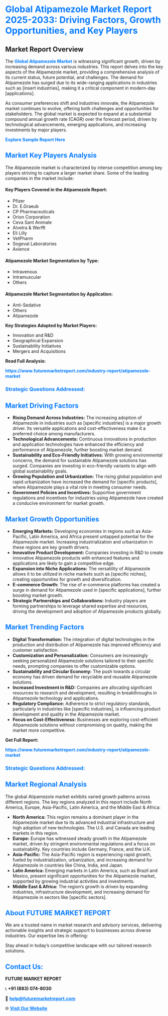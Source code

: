 <h1 style="color: #007BFF;">Global Atipamezole Market Report 2025-2033: Driving Factors, Growth Opportunities, and Key Players</h1>

<section id="overview">
<h2>Market Report Overview</h2>
<p>The <a href="https://www.futuremarketreport.com/industry-report/atipamezole-market" style="color: #007BFF; text-decoration: none;"><strong>Global Atipamezole Market</strong></a> is witnessing significant growth, driven by increasing demand across various industries. This report delves into the key aspects of the Atipamezole market, providing a comprehensive analysis of its current status, future potential, and challenges. The demand for Atipamezole has surged due to its wide-ranging applications in industries such as [insert industries], making it a critical component in modern-day [applications].</p>
<p>As consumer preferences shift and industries innovate, the Atipamezole market continues to evolve, offering both challenges and opportunities for stakeholders. The global market is expected to expand at a substantial compound annual growth rate (CAGR) over the forecast period, driven by technological advancements, emerging applications, and increasing investments by major players.</p>
</section>

<section id="overview">
<p><a href="https://www.futuremarketreport.com/request-sample/reportId=107127" style="color: #007BFF; text-decoration: none;"><strong>Explore Sample Report Here</strong></a></p>
</section>

<section id="key-players">
<h2 style="color: #007BFF;">Market Key Players Analysis</h2>
<p>The Atipamezole market is characterized by intense competition among key players striving to capture a larger market share. Some of the leading companies in the market include:</p>
<h4>Key Players Covered in the Atipamezole Report:</h4>
<ul><li>Pfizer</li><li>Dr. E.Graeub</li><li>CP Pharmaceuticals</li><li>Orion Corporation</li><li>Ceva Sant Animale</li><li>Alvetra &amp; Werfft</li><li>Eli Lilly</li><li>VetPharm</li><li>Sogeval Laboratories</li><li>Axience</li></ul>
<h4>Atipamezole Market Segmentation by Type:</h4>
<ul><li>Intravenous</li><li>Intramuscular</li><li>Others</li></ul>

<h4>Atipamezole Market Segmentation by Application:</h4>
<ul><li>Anti-Sedative</li><li>Others</li><li>Atipamezole</li></ul>
<p><strong>Key Strategies Adopted by Market Players:</strong></p>
<ul>
<li>Innovation and R&D</li>
<li>Geographical Expansion</li>
<li>Sustainability Initiatives</li>
<li>Mergers and Acquisitions</li>
</ul>
</section>

<section>
<p><strong>Read Full Analysis: </strong></p><a href="https://www.futuremarketreport.com/industry-report/atipamezole-market" style="color: #007BFF; text-decoration: none;"><strong>https://www.futuremarketreport.com/industry-report/atipamezole-market</strong></a>
<h3 style="color: #007BFF;">Strategic Questions Addressed:</h3>
</section>

<section id="driving-factors">
<h2 style="color: #007BFF;">Market Driving Factors</h2>
<ul>
<li><strong>Rising Demand Across Industries:</strong> The increasing adoption of Atipamezole in industries such as [specific industries] is a major growth driver. Its versatile applications and cost-effectiveness make it a preferred choice among manufacturers.</li>
<li><strong>Technological Advancements:</strong> Continuous innovations in production and application technologies have enhanced the efficiency and performance of Atipamezole, further boosting market demand.</li>
<li><strong>Sustainability and Eco-Friendly Initiatives:</strong> With growing environmental concerns, the demand for sustainable Atipamezole solutions has surged. Companies are investing in eco-friendly variants to align with global sustainability goals.</li>
<li><strong>Growing Population and Urbanization:</strong> The rising global population and rapid urbanization have increased the demand for [specific products], where Atipamezole plays a vital role in meeting consumer needs.</li>
<li><strong>Government Policies and Incentives:</strong> Supportive government regulations and incentives for industries using Atipamezole have created a conducive environment for market growth.</li>
</ul>
</section>

<section id="growth-opportunities">
<h2 style="color: #007BFF;">Market Growth Opportunities</h2>
<ul>
<li><strong>Emerging Markets:</strong> Developing economies in regions such as Asia-Pacific, Latin America, and Africa present untapped potential for the Atipamezole market. Increasing industrialization and urbanization in these regions are key growth drivers.</li>
<li><strong>Innovative Product Development:</strong> Companies investing in R&D to create innovative Atipamezole products with enhanced features and applications are likely to gain a competitive edge.</li>
<li><strong>Expansion into Niche Applications:</strong> The versatility of Atipamezole allows it to be utilized in niche markets such as [specific niches], creating opportunities for growth and diversification.</li>
<li><strong>E-commerce Growth:</strong> The rise of e-commerce platforms has created a surge in demand for Atipamezole used in [specific applications], further boosting market growth.</li>
<li><strong>Strategic Partnerships and Collaborations:</strong> Industry players are forming partnerships to leverage shared expertise and resources, driving the development and adoption of Atipamezole products globally.</li>
</ul>
</section>

<section id="trending-factors">
<h2 style="color: #007BFF;">Market Trending Factors</h2>
<ul>
<li><strong>Digital Transformation:</strong> The integration of digital technologies in the production and distribution of Atipamezole has improved efficiency and customer satisfaction.</li>
<li><strong>Customization and Personalization:</strong> Consumers are increasingly seeking personalized Atipamezole solutions tailored to their specific needs, prompting companies to offer customizable options.</li>
<li><strong>Sustainability and Circular Economy:</strong> The push towards a circular economy has driven demand for recyclable and reusable Atipamezole solutions.</li>
<li><strong>Increased Investment in R&D:</strong> Companies are allocating significant resources to research and development, resulting in breakthroughs in Atipamezole technology and applications.</li>
<li><strong>Regulatory Compliance:</strong> Adherence to strict regulatory standards, particularly in industries like [specific industries], is influencing product development and quality in the Atipamezole market.</li>
<li><strong>Focus on Cost-Effectiveness:</strong> Businesses are exploring cost-efficient Atipamezole solutions without compromising on quality, making the market more competitive.</li>
</ul>
</section>

<section>
<p><strong>Get Full Report: </strong></p><a href="https://www.futuremarketreport.com/industry-report/atipamezole-market" style="color: #007BFF; text-decoration: none;"><strong>https://www.futuremarketreport.com/industry-report/atipamezole-market</strong></a>
<h3 style="color: #007BFF;">Strategic Questions Addressed:</h3>
</section>


<section id="regional-analysis">
<h2 style="color: #007BFF;">Market Regional Analysis</h2>
<p>The global Atipamezole market exhibits varied growth patterns across different regions. The key regions analyzed in this report include North America, Europe, Asia-Pacific, Latin America, and the Middle East & Africa:</p>
<ul>
<li><strong>North America:</strong> This region remains a dominant player in the Atipamezole market due to its advanced industrial infrastructure and high adoption of new technologies. The U.S. and Canada are leading markets in this region.</li>
<li><strong>Europe:</strong> Europe has witnessed steady growth in the Atipamezole market, driven by stringent environmental regulations and a focus on sustainability. Key countries include Germany, France, and the U.K.</li>
<li><strong>Asia-Pacific:</strong> The Asia-Pacific region is experiencing rapid growth, fueled by industrialization, urbanization, and increasing demand for Atipamezole in countries like China, India, and Japan.</li>
<li><strong>Latin America:</strong> Emerging markets in Latin America, such as Brazil and Mexico, present significant opportunities for the Atipamezole market, supported by growing industrial activities and investments.</li>
<li><strong>Middle East & Africa:</strong> The region’s growth is driven by expanding industries, infrastructure development, and increasing demand for Atipamezole in sectors like [specific sectors].</li>
</ul>
</section>

<footer>
<h2 style="color: #007BFF;">About FUTURE MARKET REPORT</h2>
<p>We are a trusted name in market research and advisory services, delivering actionable insights and strategic support to businesses across diverse industries. Our expertise lies in offering:</p>

<p>Stay ahead in today’s competitive landscape with our tailored research solutions.</p>

<h2 style="color: #007BFF;">Contact Us:</h2>
<p><strong>FUTURE MARKET REPORT</strong></p>
<p>📞 <strong>+91 (883) 074-8030</strong></p>
<p>📧 <strong><a href="mailto:help@futuremarketreport.com" style="color: #007BFF;">help@futuremarketreport.com</a></strong></p>
<p>🌐 <strong><a href="https://www.futuremarketreport.com/" style="color: #007BFF;">Visit Our Website</a></strong></p>
</footer>